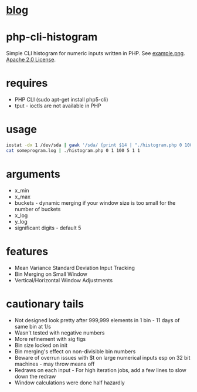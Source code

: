 [blog](http://www.xuetech.com/2012/07/long-awaited-cli-histogram.html)
======

php-cli-histogram
=================
Simple CLI histogram for numeric inputs written in PHP. See [example.png](https://raw.github.com/dsx724/php-cli-histogram/master/example.png).
[Apache 2.0 License](https://raw.github.com/dsx724/console-qrcode/master/LICENSE).

requires
========
* PHP CLI (sudo apt-get install php5-cli)
* tput - ioctls are not available in PHP

usage
=====
```bash
iostat -dx 1 /dev/sda | gawk '/sda/ {print $14 | "./histogram.php 0 100 20" }'
cat someprogram.log | ./histogram.php 0 1 100 5 1 1
```

arguments
=========
* x_min
* x_max
* buckets - dynamic merging if your window size is too small for the number of buckets
* x_log
* y_log
* significant digits - default 5

features
========
* Mean Variance Standard Deviation Input Tracking
* Bin Merging on Small Window
* Vertical/Horizontal Window Adjustments

cautionary tails
================
* Not designed look pretty after 999,999 elements in 1 bin - 11 days of same bin at 1/s
* Wasn't tested with negative numbers
* More refinement with sig figs
* Bin size locked on init
* Bin merging's effect on non-divisible bin numbers
* Beware of overrun issues with $t on large numerical inputs esp on 32 bit machines - may throw means off
* Redraws on each input - For high iteration jobs, add a few lines to slow down the redraw
* Window calculations were done half hazardly
